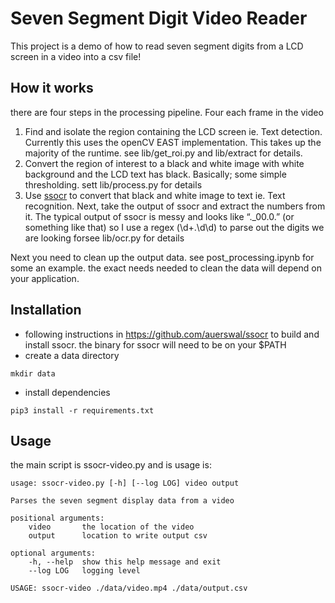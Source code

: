 # Seven Segment Digit Video Reader
This project is a demo of how to read seven segment digits from a LCD screen in a video into a csv file!

## How it works
there are four steps in the processing pipeline. Four each frame in the video

1. Find and isolate the region containing the LCD screen ie. Text detection. Currently this uses the openCV EAST implementation. This takes up the majority of the runtime. see lib/get_roi.py and lib/extract for details. 
2. Convert the region of interest to a black and white image with white background and the LCD text has black. Basically; some simple thresholding. sett lib/process.py for details
3. Use [ssocr](https://www.unix-ag.uni-kl.de/~auerswal/ssocr/) to convert that black and white image to text ie. Text recognition. Next, take the output of ssocr and extract the numbers from it. The typical output of ssocr is messy and looks like “._00.0.” (or something like that) so I use a regex (\d+\.\d\d) to parse out the digits we are looking forsee lib/ocr.py for details

Next you need to clean up the output data. see post_processing.ipynb for some an example. the exact needs needed to clean the data will depend on your application. 

## Installation
- following instructions in https://github.com/auerswal/ssocr to build and install ssocr. the binary for ssocr will need to be on your $PATH
- create a data directory
```shell
mkdir data
```
- install dependencies
```shell
pip3 install -r requirements.txt
```

## Usage
the main script is ssocr-video.py and is usage is:
```
usage: ssocr-video.py [-h] [--log LOG] video output

Parses the seven segment display data from a video

positional arguments:
    video       the location of the video
    output      location to write output csv

optional arguments:
    -h, --help  show this help message and exit
    --log LOG   logging level

USAGE: ssocr-video ./data/video.mp4 ./data/output.csv
```
